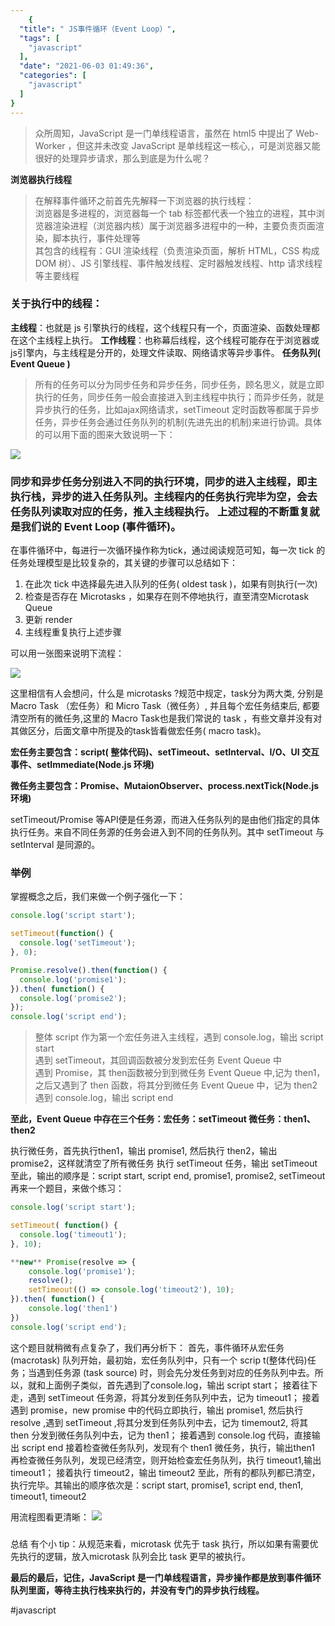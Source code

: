 ```yaml
---
    {
  "title": " JS事件循环（Event Loop）",
  "tags": [
    "javascript"
  ],
  "date": "2021-06-03 01:49:36",
  "categories": [
    "javascript"
  ]
}
---
```

    

> 众所周知，JavaScript 是一门单线程语言，虽然在 html5 中提出了 Web-Worker ，但这并未改变 JavaScript 是单线程这一核心,，可是浏览器又能很好的处理异步请求，那么到底是为什么呢？  

**浏览器执行线程**

> 在解释事件循环之前首先先解释一下浏览器的执行线程：  
> 浏览器是多进程的，浏览器每一个 tab 标签都代表一个独立的进程，其中浏览器渲染进程（浏览器内核）属于浏览器多进程中的一种，主要负责页面渲染，脚本执行，事件处理等  
> 其包含的线程有：GUI 渲染线程（负责渲染页面，解析 HTML，CSS 构成 DOM 树）、JS 引擎线程、事件触发线程、定时器触发线程、http 请求线程等主要线程  

<!--more-->

### 关于执行中的线程：

**主线程**：也就是 js 引擎执行的线程，这个线程只有一个，页面渲染、函数处理都在这个主线程上执行。
**工作线程**：也称幕后线程，这个线程可能存在于浏览器或js引擎内，与主线程是分开的，处理文件读取、网络请求等异步事件。
**任务队列( Event Queue )**

> 所有的任务可以分为同步任务和异步任务，同步任务，顾名思义，就是立即执行的任务，同步任务一般会直接进入到主线程中执行；而异步任务，就是异步执行的任务，比如ajax网络请求，setTimeout 定时函数等都属于异步任务，异步任务会通过任务队列的机制(先进先出的机制)来进行协调。具体的可以用下面的图来大致说明一下：  

![](/images/v2-1337770fcc29d10325ee4eb127496fff_1440w%202.jpg)

### 同步和异步任务分别进入不同的执行环境，同步的进入主线程，即主执行栈，异步的进入任务队列。主线程内的任务执行完毕为空，会去任务队列读取对应的任务，推入主线程执行。 上述过程的不断重复就是我们说的 Event Loop (事件循环)。

在事件循环中，每进行一次循环操作称为tick，通过阅读规范可知，每一次 tick 的任务处理模型是比较复杂的，其关键的步骤可以总结如下：

1. 在此次 tick 中选择最先进入队列的任务( oldest task )，如果有则执行(一次)
2. 检查是否存在 Microtasks ，如果存在则不停地执行，直至清空Microtask Queue
3. 更新 render
4. 主线程重复执行上述步骤

可以用一张图来说明下流程：

![](/images/v2-a38ad24f9109e1a4cb7b49cc1b90cafe_1440w%202.jpg)

这里相信有人会想问，什么是 microtasks ?规范中规定，task分为两大类, 分别是 Macro Task （宏任务）和 Micro Task（微任务）, 并且每个宏任务结束后, 都要清空所有的微任务,这里的 Macro Task也是我们常说的 task ，有些文章并没有对其做区分，后面文章中所提及的task皆看做宏任务( macro task)。

**宏任务主要包含：script( 整体代码)、setTimeout、setInterval、I/O、UI 交互事件、setImmediate(Node.js 环境)**

**微任务主要包含：Promise、MutaionObserver、process.nextTick(Node.js 环境)**

setTimeout/Promise 等API便是任务源，而进入任务队列的是由他们指定的具体执行任务。来自不同任务源的任务会进入到不同的任务队列。其中 setTimeout 与 setInterval 是同源的。

### 举例

掌握概念之后，我们来做一个例子强化一下：
```js
console.log('script start');

setTimeout(function() {
  console.log('setTimeout');
}, 0);

Promise.resolve().then(function() {
  console.log('promise1');
}).then( function() {
  console.log('promise2');
});
console.log('script end');
```

> 整体 script 作为第一个宏任务进入主线程，遇到 console.log，输出 script start  
> 遇到 setTimeout，其回调函数被分发到宏任务 Event Queue 中  
> 遇到 Promise，其 then函数被分到到微任务 Event Queue 中,记为 then1，之后又遇到了 then 函数，将其分到微任务 Event Queue 中，记为 then2  
> 遇到 console.log，输出 script end  

**至此，Event Queue 中存在三个任务：宏任务：setTimeout 微任务：then1、then2**

执行微任务，首先执行then1，输出 promise1, 然后执行 then2，输出 promise2，这样就清空了所有微任务
执行 setTimeout 任务，输出 setTimeout 至此，输出的顺序是：script start, script end, promise1, promise2, setTimeout
再来一个题目，来做个练习：
```js
console.log('script start');

setTimeout( function() {
  console.log('timeout1');
}, 10);

**new** Promise(resolve => {
    console.log('promise1');
    resolve();
    setTimeout(() => console.log('timeout2'), 10);
}).then( function() {
    console.log('then1')
})
console.log('script end');
```

这个题目就稍微有点复杂了，我们再分析下：
首先，事件循环从宏任务 (macrotask) 队列开始，最初始，宏任务队列中，只有一个 scrip t(整体代码)任务；当遇到任务源 (task source) 时，则会先分发任务到对应的任务队列中去。所以，就和上面例子类似，首先遇到了console.log，输出 script start； 接着往下走，遇到 setTimeout 任务源，将其分发到任务队列中去，记为 timeout1； 接着遇到 promise，new promise 中的代码立即执行，输出 promise1, 然后执行 resolve ,遇到 setTimeout ,将其分发到任务队列中去，记为 timemout2, 将其 then 分发到微任务队列中去，记为 then1； 接着遇到 console.log 代码，直接输出 script end 接着检查微任务队列，发现有个 then1 微任务，执行，输出then1 再检查微任务队列，发现已经清空，则开始检查宏任务队列，执行 timeout1,输出 timeout1； 接着执行 timeout2，输出 timeout2 至此，所有的都队列都已清空，执行完毕。其输出的顺序依次是：script start, promise1, script end, then1, timeout1, timeout2

用流程图看更清晰：
![](/images/v2-a3ac02a230c49c9aa8c45af46eae2e1c_1440w%202.jpg)
### 
总结
有个小 tip：从规范来看，microtask 优先于 task 执行，所以如果有需要优先执行的逻辑，放入microtask 队列会比 task 更早的被执行。

**最后的最后，记住，JavaScript 是一门单线程语言，异步操作都是放到事件循环队列里面，等待主执行栈来执行的，并没有专门的异步执行线程。**


#javascript